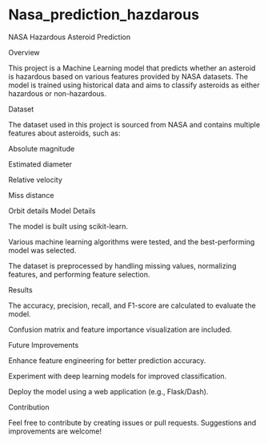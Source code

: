 # Nasa_prediction_hazdarous

NASA Hazardous Asteroid Prediction

Overview

This project is a Machine Learning model that predicts whether an asteroid is hazardous based on various features provided by NASA datasets. The model is trained using historical data and aims to classify asteroids as either hazardous or non-hazardous.

Dataset

The dataset used in this project is sourced from NASA and contains multiple features about asteroids, such as:

Absolute magnitude

Estimated diameter

Relative velocity

Miss distance

Orbit details
Model Details

The model is built using scikit-learn.

Various machine learning algorithms were tested, and the best-performing model was selected.

The dataset is preprocessed by handling missing values, normalizing features, and performing feature selection.

Results

The accuracy, precision, recall, and F1-score are calculated to evaluate the model.

Confusion matrix and feature importance visualization are included.

Future Improvements

Enhance feature engineering for better prediction accuracy.

Experiment with deep learning models for improved classification.

Deploy the model using a web application (e.g., Flask/Dash).

Contribution

Feel free to contribute by creating issues or pull requests. Suggestions and improvements are welcome!
